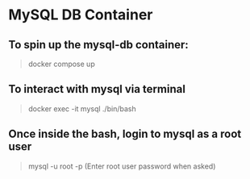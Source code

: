 # MySQL DB Container

## To spin up the mysql-db container:

> docker compose up

## To interact with mysql via terminal

> docker exec -it mysql ./bin/bash

## Once inside the bash, login to mysql as a root user

> mysql -u root -p (Enter root user password when asked)
